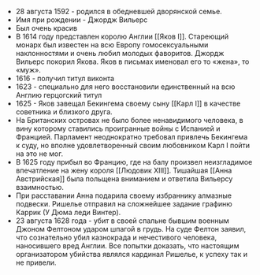 * 28 августа 1592 - родился в обедневшей дворянской семье. 
* Имя при рождении - Джордж Вильерс
* Был очень красив
* В 1614 году представлен королю Англии [[Яков I]]. Стареющий монарх был известен на всю Европу гомосексуальными наклонностями и очень любил молодых фаворитов. Джордж Вильерс покорил Якова. Яков в письмах именовал его то «жена», то «муж». 
* 1616 - получил титул виконта
* 1623 - специально для него восстановили единственный на всю Англию герцогский титул
* 1625 - Яков завещал Бекингема своему сыну [[Карл I]] в качестве советника и близкого друга.
* На Британских островах не было более ненавидимого человека, в вину которому ставились проигранные войны с Испанией и Францией. Парламент неоднократно требовал привлечь Бекингема к суду, но вполне удовлетворенный своим любовником Карл I пойти на это не мог. 
* В 1625 году прибыл во Францию, где на балу произвел неизгладимое впечатление на жену короля [[Людовик XIII]]. Тишайшая [[Анна Австрийская]] была польщена вниманием и ответила Вильерсу взаимностью. 
* При расставании Анна подарила своему избраннику алмазные подвески. Ришелье отправил на сложнейшее задание графиню Каррик (У Дюма леди Винтер).
* 23 августа 1628 года - убит в своей спальне бывшим военным Джоном Фелтоном ударом шпагой в грудь. На суде Фелтон заявил, что сознательно убил казнокрада и нечестивого человека, наносившего вред Англии. Все попытки доказать, что настоящим организатором убийства являлся кардинал Ришелье, к успеху так и не привели.